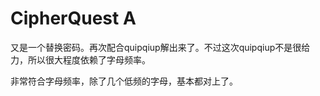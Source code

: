 # CipherQuest A

又是一个替换密码。再次配合quipqiup解出来了。不过这次quipqiup不是很给力，所以很大程度依赖了字母频率。

非常符合字母频率，除了几个低频的字母，基本都对上了。
